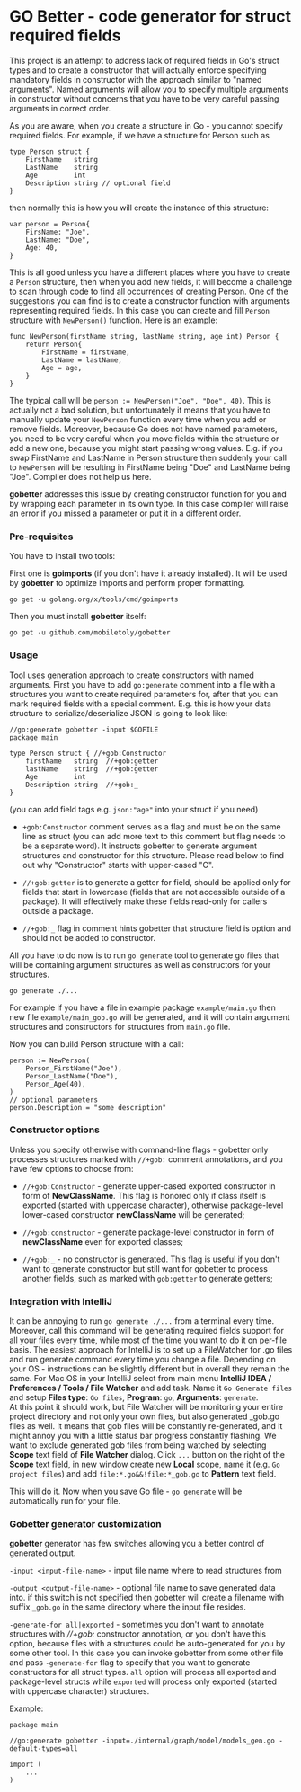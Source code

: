 # GO Better - code generator for struct required fields

This project is an attempt to address lack of required fields in Go's struct types and to create a constructor that
will actually enforce specifying mandatory fields in constructor with the approach similar to "named arguments".
Named arguments will allow you to specify multiple arguments in constructor without concerns that you have to be
very careful passing arguments in correct order.

As you are aware, when you create a structure in Go - you cannot specify required fields. For example, if we have
a structure for Person such as

```
type Person struct {
	FirstName   string
	LastName    string
	Age         int
	Description string // optional field
}
```

then normally this is how you will create the instance of this structure:

```
var person = Person{
    FirsName: "Joe",
    LastName: "Doe",
    Age: 40,
}
```

This is all good unless you have a different places where you have to create a `Person` structure, then when you
add new fields, it will become a challenge to scan through code to find all occurrences of creating Person. One of
the suggestions you can find is to create a constructor function with arguments representing required fields.
In this case you can create and fill `Person` structure with `NewPerson()` function. Here is an example:

```
func NewPerson(firstName string, lastName string, age int) Person {
    return Person{
        FirstName = firstName,
        LastName = lastName,
        Age = age,
    }
}
```

The typical call will be `person := NewPerson("Joe", "Doe", 40)`.
This is actually not a bad solution, but unfortunately it means that you have to manually update your `NewPerson`
function every time when you add or remove fields. Moreover, because Go does not have named parameters, you
need to be very careful when you move fields within the structure or add a new one, because you might start
passing wrong values. E.g. if you swap FirstName and LastName in Person structure then suddenly your call to `NewPerson` 
will be resulting in FirstName being "Doe" and LastName being "Joe". Compiler does not help us here.

**gobetter** addresses this issue by creating constructor function for you and by wrapping each parameter in its own
type. In this case compiler will raise an error if you missed a parameter or put it in a different order. 

### Pre-requisites

You have to install two tools:

First one is **goimports** (if you don't have it already installed). It will be used by **gobetter** to optimize
imports and perform proper formatting.

```shell
go get -u golang.org/x/tools/cmd/goimports
```

Then you must install **gobetter** itself:

```shell
go get -u github.com/mobiletoly/gobetter
```

### Usage

Tool uses generation approach to create constructors with named arguments. First you have to add `go:generate` comment
into a file with a structures you want to create  required parameters for, after that you can mark required fields
with a special comment. E.g. this is how your data structure to serialize/deserialize JSON is going to look like:

```
//go:generate gobetter -input $GOFILE
package main

type Person struct { //+gob:Constructor
	firstName   string  //+gob:getter
	lastName    string  //+gob:getter
	Age         int     
	Description string  //+gob:_
}
```

(you can add field tags e.g. `json:"age"` into your struct if you need)

- `+gob:Constructor` comment serves as a flag and must be on the same line as struct (you can add more text to this
comment but flag needs to be a separate word). It instructs gobetter to generate argument structures and
constructor for this structure. Please read below to find out why "Constructor" starts with upper-cased "C".


- `//+gob:getter` is to generate a getter for field, should be applied only for fields that start in lowercase (fields
that are not accessible outside of a package). It will effectively make these fields read-only for callers outside
a package.


- `//+gob:_` flag in comment hints gobetter that structure field is option and should not be added to
constructor.


All you have to do now is to run `go generate` tool to generate go files that will be containing argument structures
as well as constructors for your structures.

```shell
go generate ./...
```

For example if you have a file in example package `example/main.go` then new file `example/main_gob.go` will be
generated, and it will contain argument structures and constructors for structures from `main.go` file.

Now you can build Person structure with a call:

```
person := NewPerson(
    Person_FirstName("Joe"),
    Person_LastName("Doe"),
    Person_Age(40),
)
// optional parameters
person.Description = "some description"
```

### Constructor options

Unless you specify otherwise with comnand-line flags - gobetter only processes structures marked with `//+gob:`
comment annotations, and you have few options to choose from:

- `//+gob:Constructor` - generate upper-cased exported constructor in form of **NewClassName**. This flag is
  honored only if class itself is exported (started with uppercase character), otherwise package-level lower-cased
  constructor **newClassName** will be generated;


- `//+gob:constructor` - generate package-level constructor in form of **newClassName** even for exported classes;


- `//+gob:_` - no constructor is generated. This flag is useful if you don't want to generate
  constructor but still want for gobetter to process another fields, such as marked with `gob:getter` to generate
  getters;


### Integration with IntelliJ

It can be annoying to run `go generate ./...` from a terminal every time. Moreover, call this command will be generating
required fields support for all your files every time, while most of the time you want to do it on per-file basis.
The easiest approach for IntelliJ is to set up a FileWatcher for .go files and run generate command every time you
change a file. Depending on your OS - instructions can be slightly different but in overall they remain the same.
For Mac OS in your IntelliJ select from main menu **IntelliJ IDEA / Preferences / Tools / File Watcher** and add
<custom> task. Name it `Go Generate files` and setup **Files type**: `Go files`, **Program**: `go`,
**Arguments**: `generate`.<br>
At this point it should work, but File Watcher will be monitoring your entire project directory and not only your own
files, but also generated _gob.go files as well. It means that gob files will be constantly re-generated, and it might
annoy you with a little status bar progress constantly flashing. We want to exclude generated gob files from being
watched by selecting **Scope** text field of **File Watcher** dialog. Click `...` button on the right of the **Scope**
text field, in new window create new **Local** scope, name it (e.g. `Go project files`) and add
`file:*.go&&!file:*_gob.go` to **Pattern** text field.

This will do it. Now when you save Go file - `go generate` will be automatically run for your file.

### Gobetter generator customization

**gobetter** generator has few switches allowing you a better control of generated output.

`-input <input-file-name>` - input file name where to read structures from

`-output <output-file-name>` - optional file name to save generated data into. if this switch is not specified
then gobetter will create a filename with suffix `_gob.go` in the same directory where the input file resides.

`-generate-for all|exported` - sometimes you don't want to annotate structures with *//+gob:* constructor
annotation, or you don't have this option, because files with a structures could be auto-generated for you by
some other tool. In this case you can invoke gobetter from some other file and pass `-generate-for` flag to
specify that you want to generate constructors for all struct types. `all` option will process all exported
and package-level structs while `exported` will process only exported (started with uppercase character)
structures.

Example:

```
package main

//go:generate gobetter -input=./internal/graph/model/models_gen.go -default-types=all

import (
    ...
)
```
